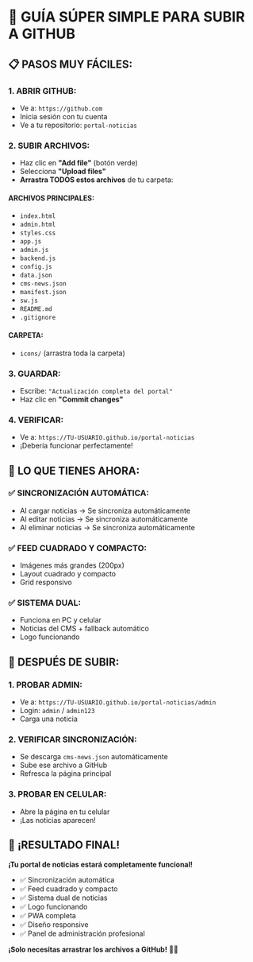 # 🚀 GUÍA SÚPER SIMPLE PARA SUBIR A GITHUB

## 📋 PASOS MUY FÁCILES:

### **1. ABRIR GITHUB:**
- Ve a: `https://github.com`
- Inicia sesión con tu cuenta
- Ve a tu repositorio: `portal-noticias`

### **2. SUBIR ARCHIVOS:**
- Haz clic en **"Add file"** (botón verde)
- Selecciona **"Upload files"**
- **Arrastra TODOS estos archivos** de tu carpeta:

#### **ARCHIVOS PRINCIPALES:**
- `index.html`
- `admin.html`
- `styles.css`
- `app.js`
- `admin.js`
- `backend.js`
- `config.js`
- `data.json`
- `cms-news.json`
- `manifest.json`
- `sw.js`
- `README.md`
- `.gitignore`

#### **CARPETA:**
- `icons/` (arrastra toda la carpeta)

### **3. GUARDAR:**
- Escribe: `"Actualización completa del portal"`
- Haz clic en **"Commit changes"**

### **4. VERIFICAR:**
- Ve a: `https://TU-USUARIO.github.io/portal-noticias`
- ¡Debería funcionar perfectamente!

## 🎯 LO QUE TIENES AHORA:

### **✅ SINCRONIZACIÓN AUTOMÁTICA:**
- Al cargar noticias → Se sincroniza automáticamente
- Al editar noticias → Se sincroniza automáticamente
- Al eliminar noticias → Se sincroniza automáticamente

### **✅ FEED CUADRADO Y COMPACTO:**
- Imágenes más grandes (200px)
- Layout cuadrado y compacto
- Grid responsivo

### **✅ SISTEMA DUAL:**
- Funciona en PC y celular
- Noticias del CMS + fallback automático
- Logo funcionando

## 🔧 DESPUÉS DE SUBIR:

### **1. PROBAR ADMIN:**
- Ve a: `https://TU-USUARIO.github.io/portal-noticias/admin`
- Login: `admin` / `admin123`
- Carga una noticia

### **2. VERIFICAR SINCRONIZACIÓN:**
- Se descarga `cms-news.json` automáticamente
- Sube ese archivo a GitHub
- Refresca la página principal

### **3. PROBAR EN CELULAR:**
- Abre la página en tu celular
- ¡Las noticias aparecen!

## 🎉 ¡RESULTADO FINAL!

**¡Tu portal de noticias estará completamente funcional!**

- ✅ Sincronización automática
- ✅ Feed cuadrado y compacto
- ✅ Sistema dual de noticias
- ✅ Logo funcionando
- ✅ PWA completa
- ✅ Diseño responsive
- ✅ Panel de administración profesional

**¡Solo necesitas arrastrar los archivos a GitHub!** 🚀✨
